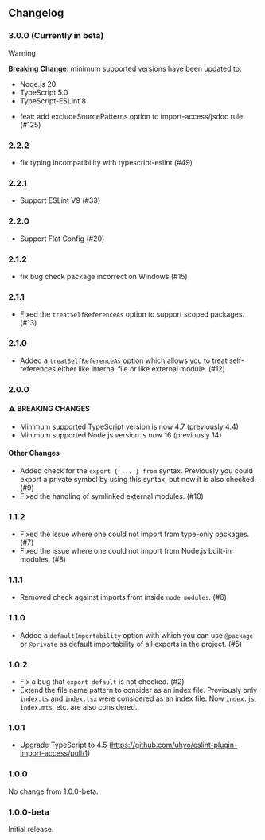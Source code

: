 ## Changelog

### 3.0.0 (Currently in beta)

> [!WARNING]
>
> **Breaking Change**: minimum supported versions have been updated to:
>
> - Node.js 20
> - TypeScript 5.0
> - TypeScript-ESLint 8

- feat: add excludeSourcePatterns option to import-access/jsdoc rule (#125)

### 2.2.2

- fix typing incompatibility with typescript-eslint (#49)

### 2.2.1

- Support ESLint V9 (#33)

### 2.2.0

- Support Flat Config (#20)

### 2.1.2

- fix bug check package incorrect on Windows (#15)

### 2.1.1

- Fixed the `treatSelfReferenceAs` option to support scoped packages. (#13)

### 2.1.0

- Added a `treatSelfReferenceAs` option which allows you to treat self-references either like internal file or like external module. (#12)

### 2.0.0

#### :warning: BREAKING CHANGES

- Minimum supported TypeScript version is now 4.7 (previously 4.4)
- Minimum supported Node.js version is now 16 (previously 14)

#### Other Changes

- Added check for the `export { ... } from` syntax. Previously you could export a private symbol by using this syntax, but now it is also checked. (#9)
- Fixed the handling of symlinked external modules. (#10)

### 1.1.2

- Fixed the issue where one could not import from type-only packages. (#7)
- Fixed the issue where one could not import from Node.js built-in modules. (#8)

### 1.1.1

- Removed check against imports from inside `node_modules`. (#6)

### 1.1.0

- Added a `defaultImportability` option with which you can use `@package` or `@private` as default importability of all exports in the project. (#5)

### 1.0.2

- Fix a bug that `export default` is not checked. (#2)
- Extend the file name pattern to consider as an index file. Previously only `index.ts` and `index.tsx` were considered as an index file. Now `index.js`, `index.mts`, etc. are also considered.

### 1.0.1

- Upgrade TypeScript to 4.5 (https://github.com/uhyo/eslint-plugin-import-access/pull/1)

### 1.0.0

No change from 1.0.0-beta.

### 1.0.0-beta

Initial release.
